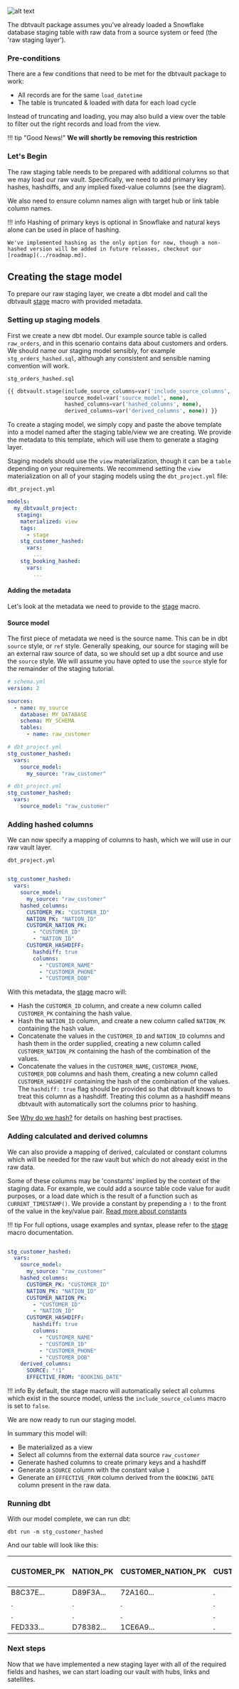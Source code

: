 ![alt text](../assets/images/staging.png "Staging from a raw table to the raw vault")

The dbtvault package assumes you've already loaded a Snowflake database staging table with raw data 
from a source system or feed (the 'raw staging layer').

### Pre-conditions

There are a few conditions that need to be met for the dbtvault package to work:

- All records are for the same `load_datetime`
- The table is truncated & loaded with data for each load cycle

Instead of truncating and loading, you may also build a view over the table to filter out the right records and load 
from the view.

!!! tip "Good News!"
    **We will shortly be removing this restriction**

### Let's Begin

The raw staging table needs to be prepared with additional columns so that we may load our raw vault.
Specifically, we need to add primary key hashes, hashdiffs, and any implied fixed-value columns (see the diagram).

We also need to ensure column names align with target hub or link table column names.

!!! info
    Hashing of primary keys is optional in Snowflake and natural keys alone can be used in place of hashing. 
    
    We've implemented hashing as the only option for now, though a non-hashed version will be added in future releases, checkout our [roadmap](../roadmap.md).
    
## Creating the stage model

To prepare our raw staging layer, we create a dbt model and call the dbtvault [stage](../macros.md#stage) macro with 
provided metadata. 

### Setting up staging models

First we create a new dbt model. Our example source table is called `raw_orders`, and in this scenario contains data about customers and orders.
We should name our staging model sensibly, for example `stg_orders_hashed.sql`, although any consistent and sensible naming convention will work.

`stg_orders_hashed.sql`
```sql
{{ dbtvault.stage(include_source_columns=var('include_source_columns', none), 
                  source_model=var('source_model', none), 
                  hashed_columns=var('hashed_columns', none), 
                  derived_columns=var('derived_columns', none)) }}
```

To create a staging model, we simply copy and paste the above template into a model named after the staging table/view we
are creating. We provide the metadata to this template, which will use them to generate a staging layer.

Staging models should use the `view` materialization, though it can be a `table` depending on your requirements. 
We recommend setting the `view` materialization on all of your staging models using the `dbt_project.yml` file:

`dbt_project.yml`
```yaml
models:
  my_dbtvault_project:
   staging:
    materialized: view
    tags:
      - stage
    stg_customer_hashed:
      vars:
        ...
    stg_booking_hashed:
      vars:
        ...
```

#### Adding the metadata

Let's look at the metadata we need to provide to the [stage](../macros.md#stage) macro.

#### Source model

The first piece of metadata we need is the source name. This can be in dbt `source` style, or `ref` style.
Generally speaking, our source for staging will be an external raw source of data, so we should set up 
a dbt source and use the `source` style.
We will assume you have opted to use the `source` style for the remainder of the staging tutorial. 

```yaml tab='source'
# schema.yml
version: 2

sources:
  - name: my_source
    database: MY_DATABASE
    schema: MY_SCHEMA
    tables:
      - name: raw_customer

# dbt_project.yml
stg_customer_hashed:
  vars:
    source_model: 
      my_source: "raw_customer"
```

```yaml tab='ref'
# dbt_project.yml
stg_customer_hashed:
  vars:
    source_model: "raw_customer"
```

### Adding hashed columns

We can now specify a mapping of columns to hash, which we will use in our raw vault layer.

`dbt_project.yml`

```yaml hl_lines="5 6 7 8 9 10 11 12 13 14 15 16 17"

stg_customer_hashed:
  vars:
    source_model: 
      my_source: "raw_customer"
    hashed_columns:
      CUSTOMER_PK: "CUSTOMER_ID"
      NATION_PK: "NATION_ID"
      CUSTOMER_NATION_PK:
        - "CUSTOMER_ID"
        - "NATION_ID"
      CUSTOMER_HASHDIFF:
        hashdiff: true
        columns:
          - "CUSTOMER_NAME"
          - "CUSTOMER_PHONE"
          - "CUSTOMER_DOB"
```

With this metadata, the [stage](../macros.md#stage) macro will:

- Hash the `CUSTOMER_ID` column, and create a new column called `CUSTOMER_PK` containing the hash value.
- Hash the `NATION_ID` column, and create a new column called `NATION_PK` containing the hash value.
- Concatenate the values in the `CUSTOMER_ID` and ```NATION_ID``` columns and hash them in the order supplied, creating a new
column called `CUSTOMER_NATION_PK` containing the hash of the combination of the values.
- Concatenate the values in the `CUSTOMER_NAME`, `CUSTOMER_PHONE`, `CUSTOMER_DOB` 
columns and hash them, creating a new column called `CUSTOMER_HASHDIFF` containing the hash of the 
combination of the values. The `hashdiff: true` flag should be provided so that dbtvault knows to treat this column as a hashdiff.
Treating this column as a hashdiff means dbtvault with automatically sort the columns prior to hashing.

See [Why do we hash?](../best_practices.md#why-do-we-hash) for details on hashing best practises.

### Adding calculated and derived columns

We can also provide a mapping of derived, calculated or constant columns which will be needed for the raw vault 
but which do not already exist in the raw data.

Some of these columns may be 'constants' implied by the context of the staging data.
For example, we could add a source table code value for audit purposes, or a load date which is the result of a function such as `CURRENT_TIMESTAMP()`.
We provide a constant by prepending a `!` to the front of the value in the key/value pair. 
[Read more about constants](../metadata.md#constants)

!!! tip
    For full options, usage examples and syntax, please refer to the [stage](../macros.md#stage) macro documentation.

```yaml hl_lines="18 19 20"

stg_customer_hashed:
  vars:
    source_model: 
      my_source: "raw_customer"
    hashed_columns:
      CUSTOMER_PK: "CUSTOMER_ID"
      NATION_PK: "NATION_ID"
      CUSTOMER_NATION_PK:
        - "CUSTOMER_ID"
        - "NATION_ID"
      CUSTOMER_HASHDIFF:
        hashdiff: true
        columns:
          - "CUSTOMER_NAME"
          - "CUSTOMER_ID"
          - "CUSTOMER_PHONE"
          - "CUSTOMER_DOB"
    derived_columns:
      SOURCE: "!1"
      EFFECTIVE_FROM: "BOOKING_DATE"
```

!!! info
    By default, the stage macro will automatically select all columns which exist in the source model, unless
    the `include_source_columns` macro is set to `false`.

We are now ready to run our staging model.

In summary this model will:

- Be materialized as a view
- Select all columns from the external data source `raw_customer`
- Generate hashed columns to create primary keys and a hashdiff
- Generate a `SOURCE` column with the constant value `1`
- Generate an `EFFECTIVE_FROM` column derived from the `BOOKING_DATE` column present in the raw data.

### Running dbt

With our model complete, we can run dbt:
                                       
`dbt run -m stg_customer_hashed`

And our table will look like this:

| CUSTOMER_PK  | NATION_PK    | CUSTOMER_NATION_PK  | CUSTOMER_HASHDIFF   | (source table columns) | SOURCE       | EFFECTIVE_FROM |
| ------------ | ------------ | ------------------- | ------------------- | ---------------------- | ------------ | -------------- |
| B8C37E...    | D89F3A...    | 72A160...           | .                   | .                      | 1            | 1993-01-01     |
| .            | .            | .                   | .                   | .                      | .            | .              |
| .            | .            | .                   | .                   | .                      | .            | .              |
| FED333...    | D78382...    | 1CE6A9...           | .                   | .                      | 1            | 1993-01-01     |

### Next steps

Now that we have implemented a new staging layer with all of the required fields and hashes, we can start loading our vault
with hubs, links and satellites.